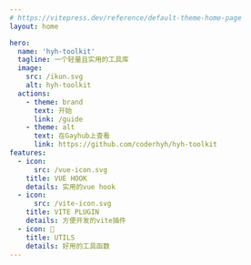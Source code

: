 ```yaml
---
# https://vitepress.dev/reference/default-theme-home-page
layout: home

hero:
  name: 'hyh-toolkit'
  tagline: 一个轻量且实用的工具库
  image:
    src: /ikun.svg
    alt: hyh-toolkit
  actions:
    - theme: brand
      text: 开始
      link: /guide
    - theme: alt
      text: 在Gayhub上查看
      link: https://github.com/coderhyh/hyh-toolkit
features:
  - icon:
      src: /vue-icon.svg
    title: VUE HOOK
    details: 实用的vue hook
  - icon:
      src: /vite-icon.svg
    title: VITE PLUGIN
    details: 方便开发的vite插件
  - icon: 🔧
    title: UTILS
    details: 好用的工具函数
---
```


<style>
  .VPHome .image-container {
    transform: none !important;
  }
</style>